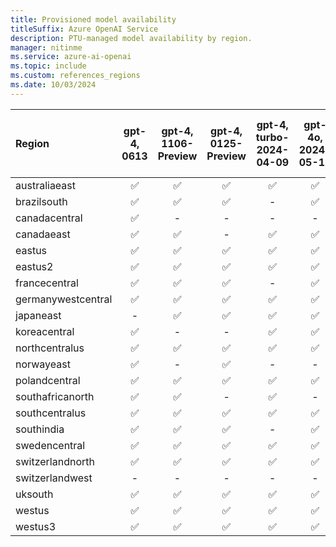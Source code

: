 ```yaml
---
title: Provisioned model availability
titleSuffix: Azure OpenAI Service
description: PTU-managed model availability by region.
manager: nitinme
ms.service: azure-ai-openai
ms.topic: include
ms.custom: references_regions
ms.date: 10/03/2024
---
```


| **Region**     | **gpt-4**, **0613**   | **gpt-4**, **1106-Preview**   | **gpt-4**, **0125-Preview**   | **gpt-4**, **turbo-2024-04-09**   | **gpt-4o**, **2024-05-13**   | **gpt-4o**, **2024-08-06**   | **gpt-4o-mini**, **2024-07-18**   | **gpt-4-32k**, **0613**   | **gpt-35-turbo**, **1106**   | **gpt-35-turbo**, **0125**   |
|:-------------------|:-------------------:|:---------------------------:|:---------------------------:|:-------------------------------:|:--------------------------:|:--------------------------:|:-------------------------------:|:-----------------------:|:--------------------------:|:--------------------------:|
| australiaeast      | ✅                | ✅                        | ✅                        | ✅                            | ✅                       | -                      | ✅                            | ✅                    | ✅                       | ✅                       |
| brazilsouth        | ✅                | ✅                        | ✅                        | -                           | ✅                       | -                      | ✅                            | ✅                    | ✅                       | -                      |
| canadacentral      | ✅                | -                       | -                       | -                           | -                      | -                      | -                           | ✅                    | -                      | ✅                       |
| canadaeast         | ✅                | ✅                        | -                       | ✅                            | ✅                       | -                      | ✅                            | -                   | ✅                       | -                      |
| eastus             | ✅                | ✅                        | ✅                        | ✅                            | ✅                       | ✅                       | ✅                            | ✅                    | ✅                       | ✅                       |
| eastus2            | ✅                | ✅                        | ✅                        | ✅                            | ✅                       | ✅                       | ✅                            | ✅                    | ✅                       | ✅                       |
| francecentral      | ✅                | ✅                        | ✅                        | -                           | ✅                       | -                      | ✅                            | ✅                    | -                      | ✅                       |
| germanywestcentral | ✅                | ✅                        | ✅                        | ✅                            | ✅                       | -                      | -                           | ✅                    | ✅                       | -                      |
| japaneast          | -               | ✅                        | ✅                        | ✅                            | ✅                       | -                      | ✅                            | -                   | -                      | ✅                       |
| koreacentral       | ✅                | -                       | -                       | ✅                            | ✅                       | -                      | ✅                            | ✅                    | ✅                       | -                      |
| northcentralus     | ✅                | ✅                        | ✅                        | ✅                            | ✅                       | ✅                       | ✅                            | ✅                    | ✅                       | ✅                       |
| norwayeast         | ✅                | -                       | ✅                        | -                           | -                      | -                      | -                           | ✅                    | -                      | -                      |
| polandcentral      | ✅                | ✅                        | ✅                        | ✅                            | ✅                       | -                      | -                           | ✅                    | ✅                       | ✅                       |
| southafricanorth   | ✅                | ✅                        | -                       | ✅                            | -                      | -                      | -                           | ✅                    | ✅                       | -                      |
| southcentralus     | ✅                | ✅                        | ✅                        | ✅                            | ✅                       | -                      | -                           | ✅                    | ✅                       | ✅                       |
| southindia         | ✅                | ✅                        | ✅                        | -                           | ✅                       | -                      | ✅                            | ✅                    | ✅                       | ✅                       |
| swedencentral      | ✅                | ✅                        | ✅                        | ✅                            | ✅                       | ✅                       | ✅                            | ✅                    | ✅                       | ✅                       |
| switzerlandnorth   | ✅                | ✅                        | ✅                        | ✅                            | ✅                       | -                      | ✅                            | ✅                    | ✅                       | ✅                       |
| switzerlandwest    | -               | -                       | -                       | -                           | -                      | -                      | -                           | -                   | -                      | ✅                       |
| uksouth            | ✅                | ✅                        | ✅                        | ✅                            | ✅                       | -                      | -                           | ✅                    | ✅                       | ✅                       |
| westus             | ✅                | ✅                        | ✅                        | ✅                            | ✅                       | -                      | ✅                            | ✅                    | ✅                       | ✅                       |
| westus3            | ✅                | ✅                        | ✅                        | ✅                            | ✅                       | -                      | -                           | ✅                    | ✅                       | ✅                       |